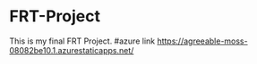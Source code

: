 # FRT-Project
This is my final FRT Project.
#azure link https://agreeable-moss-08082be10.1.azurestaticapps.net/

